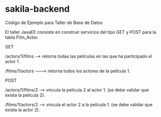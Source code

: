 # sakila-backend

Código de Ejemplo para Taller de Base de Datos

El taller JavaEE consiste en construir servicios del tipo GET y POST para la tabla Film_Actor. 

GET

/actors/1/films --> retorna todas las películas en las que ha participado el actor 1.

/films/1/actors ---> retorna todos los actores de la película 1.

POST

/actors/1/films/2 --> vincula la película 2 al actor 1. (se debe validar que exista la película 2).

/films/1/actors/2 --> vincula el actor 2 a la película 1. (se debe validar que exista la actor 2).
